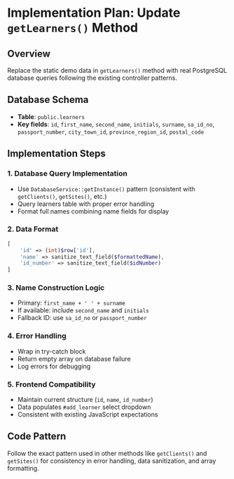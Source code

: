 # Implementation Plan: Update `getLearners()` Method

## Overview
Replace the static demo data in `getLearners()` method with real PostgreSQL database queries following the existing controller patterns.

## Database Schema
- **Table**: `public.learners`
- **Key fields**: `id`, `first_name`, `second_name`, `initials`, `surname`, `sa_id_no`, `passport_number`, `city_town_id`, `province_region_id`, `postal_code`

## Implementation Steps

### 1. Database Query Implementation
- Use `DatabaseService::getInstance()` pattern (consistent with `getClients()`, `getSites()`, etc.)
- Query learners table with proper error handling
- Format full names combining name fields for display

### 2. Data Format
```php
[
    'id' => (int)$row['id'],
    'name' => sanitize_text_field($formattedName),
    'id_number' => sanitize_text_field($idNumber)
]
```

### 3. Name Construction Logic
- Primary: `first_name + ' ' + surname`
- If available: include `second_name` and `initials`
- Fallback ID: use `sa_id_no` or `passport_number`

### 4. Error Handling
- Wrap in try-catch block
- Return empty array on database failure
- Log errors for debugging

### 5. Frontend Compatibility
- Maintain current structure (`id`, `name`, `id_number`)
- Data populates `#add_learner` select dropdown
- Consistent with existing JavaScript expectations

## Code Pattern
Follow the exact pattern used in other methods like `getClients()` and `getSites()` for consistency in error handling, data sanitization, and array formatting.